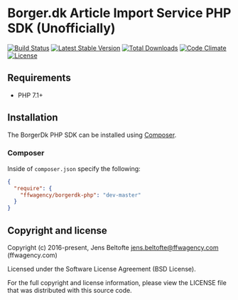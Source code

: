 # Borger.dk Article Import Service PHP SDK (Unofficially)

[![Build Status](https://travis-ci.org/ffwagency/borgerdk-php.svg?branch=master)](https://travis-ci.org/ffwagency/borgerdk-php)
[![Latest Stable Version](https://poser.pugx.org/ffwagency/borgerdk-php/v/stable)](https://packagist.org/packages/ffwagency/borgerdk-php)
[![Total Downloads](https://poser.pugx.org/ffwagency/borgerdk-php/downloads)](https://packagist.org/packages/ffwagency/borgerdk-php)
[![Code Climate](https://codeclimate.com/github/ffwagency/borgerdk-php/badges/gpa.svg)](https://codeclimate.com/github/ffwagency/borgerdk-php)
[![License](https://poser.pugx.org/ffwagency/borgerdk-php/license)](https://packagist.org/packages/ffwagency/borgerdk-php)

## Requirements
* PHP 7.1+

## Installation

The BorgerDk PHP SDK can be installed using [Composer](https://packagist.org/packages/ffwagency/borgerdk-php).

### Composer

Inside of `composer.json` specify the following:

``` json
{
  "require": {
    "ffwagency/borgerdk-php": "dev-master"
  }
}
```

## Copyright and license

Copyright (c) 2016-present, Jens Beltofte <jens.beltofte@ffwagency.com> (ffwagency.com)

Licensed under the Software License Agreement (BSD License).

For the full copyright and license information, please view the LICENSE file that was distributed
with this source code.
